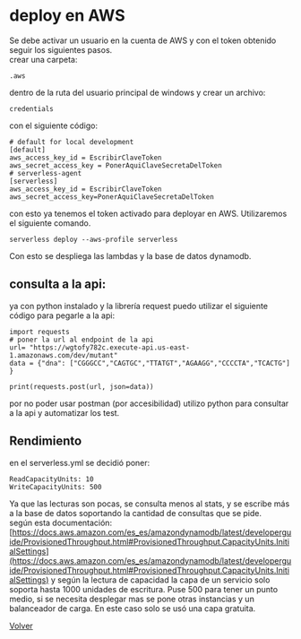 # deploy en AWS

Se debe activar un usuario en la cuenta de AWS y con el token obtenido seguir los siguientes pasos.  
crear una carpeta:

```
.aws
```

dentro de la ruta del usuario principal de windows y crear un archivo:

```
credentials
```

con el siguiente código:

```
# default for local development
[default]
aws_access_key_id = EscribirClaveToken
aws_secret_access_key = PonerAquiClaveSecretaDelToken
# serverless-agent
[serverless]
aws_access_key_id = EscribirClaveToken
aws_secret_access_key=PonerAquiClaveSecretaDelToken
```

con esto ya tenemos el token activado para deployar en AWS.
Utilizaremos el siguiente comando.

```
serverless deploy --aws-profile serverless
```

Con esto se despliega las lambdas y la base de datos dynamodb.  

## consulta a la api:

ya con python instalado y la librería request puedo utilizar el siguiente código para pegarle a la api:

```
import requests
# poner la url al endpoint de la api
url= "https://wgtofy782c.execute-api.us-east-1.amazonaws.com/dev/mutant"
data = {"dna": ["CGGGCC","CAGTGC","TTATGT","AGAAGG","CCCCTA","TCACTG"] }

print(requests.post(url, json=data))
```

por no poder usar postman (por accesibilidad) utilizo python para consultar a la api y automatizar los test.

## Rendimiento

en el serverless.yml se decidió poner:

```
ReadCapacityUnits: 10
WriteCapacityUnits: 500
```

Ya que las lecturas son pocas, se consulta menos al stats, y se escribe más a la base de datos soportando la cantidad de consultas que se pide.  
según esta documentación:  
[https://docs.aws.amazon.com/es_es/amazondynamodb/latest/developerguide/ProvisionedThroughput.html#ProvisionedThroughput.CapacityUnits.InitialSettings](https://docs.aws.amazon.com/es_es/amazondynamodb/latest/developerguide/ProvisionedThroughput.html#ProvisionedThroughput.CapacityUnits.InitialSettings)
y según la lectura de capacidad la capa de un servicio solo soporta hasta 1000 unidades de escritura. Puse 500 para tener un punto medio, si se necesita desplegar mas se pone otras instancias y un balanceador de carga. En este caso solo se usó una capa gratuita.

[Volver](../README.md)